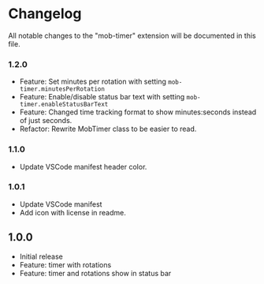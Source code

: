 # Changelog
All notable changes to the "mob-timer" extension will be documented in this file.


### 1.2.0

- Feature: Set minutes per rotation with setting `mob-timer.minutesPerRotation`
- Feature: Enable/disable status bar text with setting `mob-timer.enableStatusBarText`
- Feature: Changed time tracking format to show minutes:seconds instead of just seconds.
- Refactor: Rewrite MobTimer class to be easier to read.

### 1.1.0

- Update VSCode manifest header color.

### 1.0.1

- Update VSCode manifest
- Add icon with license in readme.

## 1.0.0
- Initial release
- Feature: timer with rotations
- Feature: timer and rotations show in status bar